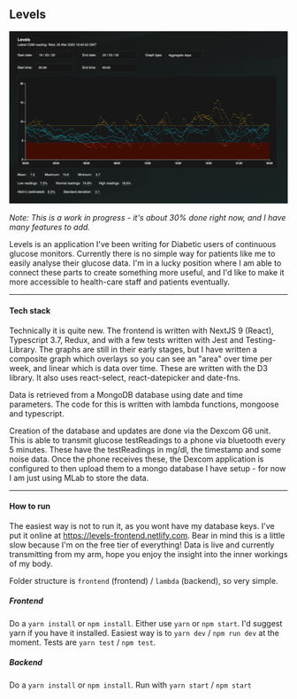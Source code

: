 Levels
------

![preview](preview.png)

*Note: This is a work in progress - it's about 30% done right now, and I have many features to add.*

Levels is an application I've been writing for Diabetic users of continuous glucose monitors. Currently there is no simple way for patients like me to easily analyse their glucose data. I'm in a lucky position where I am able to connect these parts to create something more useful, and I'd like to make it more accessible to health-care staff and patients eventually.

---
#### Tech stack

Technically it is quite new. The frontend is written with NextJS 9 (React), Typescript 3.7, Redux, and with a few tests written with Jest and Testing-Library. The graphs are still in their early stages, but I have written a composite graph which overlays so you can see an "area" over time per week, and linear which is data over time. These are written with the D3 library. It also uses react-select, react-datepicker and date-fns.

Data is retrieved from a MongoDB database using date and time parameters. The code for this is written with lambda functions, mongoose and typescript.

Creation of the database and updates are done via the Dexcom G6 unit. This is able to transmit glucose testReadings to a phone via bluetooth every 5 minutes. These  have the testReadings in mg/dl, the timestamp and some noise data. Once the phone receives these, the Dexcom application is configured to then upload them to a mongo database I have setup - for now I am just using MLab to store the data.

---
#### How to run

The easiest way is not to run it, as you wont have my database keys. I've put it online at https://levels-frontend.netlify.com. Bear in mind this is a little slow because I'm on the free tier of everything! Data is live and currently transmitting from my arm, hope you enjoy the insight into the inner workings of my body.

Folder structure is `frontend` (frontend) / `lambda` (backend), so very simple.

##### Frontend

Do a `yarn install` or `npm install`.
Either use `yarn` or `npm start`. I'd suggest yarn if you have it installed.
Easiest way is to `yarn dev` / `npm run dev` at the moment.
Tests are `yarn test` / `npm test`.

##### Backend

Do a `yarn install` or `npm install`.
Run with `yarn start` / `npm start`
